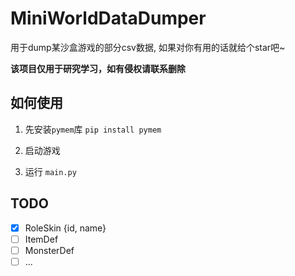 # MiniWorldDataDumper
用于dump某沙盒游戏的部分csv数据, 如果对你有用的话就给个star吧~

**该项目仅用于研究学习，如有侵权请联系删除**
## 如何使用
1. 先安装`pymem`库 `pip install pymem`

2. 启动游戏

3. 运行 `main.py`

## TODO
- [x] RoleSkin   {id, name} 
- [ ] ItemDef 
- [ ] MonsterDef
- [ ] ...